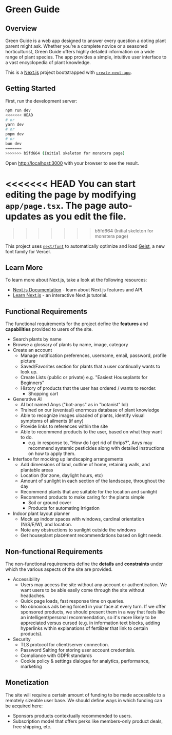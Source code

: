 # Green Guide

## Overview
Green Guide is a web app designed to answer every question a doting plant parent might ask. Whether you’re a complete novice or a seasoned horticulturist, Green Guide offers highly detailed information on a wide range of plant species. The app provides a simple, intuitive user interface to a vast encyclopedia of plant knowledge.

This is a [Next.js](https://nextjs.org) project bootstrapped with [`create-next-app`](https://nextjs.org/docs/app/api-reference/cli/create-next-app).

## Getting Started

First, run the development server:

```bash
npm run dev
<<<<<<< HEAD
# or
yarn dev
# or
pnpm dev
# or
bun dev
=======
>>>>>>> b5fd664 (Initial skeleton for monstera page)
```

Open [http://localhost:3000](http://localhost:3000) with your browser to see the result.

<<<<<<< HEAD
You can start editing the page by modifying `app/page.tsx`. The page auto-updates as you edit the file.
=======
>>>>>>> b5fd664 (Initial skeleton for monstera page)

This project uses [`next/font`](https://nextjs.org/docs/app/building-your-application/optimizing/fonts) to automatically optimize and load [Geist](https://vercel.com/font), a new font family for Vercel.

## Learn More

To learn more about Next.js, take a look at the following resources:

- [Next.js Documentation](https://nextjs.org/docs) - learn about Next.js features and API.
- [Learn Next.js](https://nextjs.org/learn) - an interactive Next.js tutorial.


## Functional Requirements
The functional requirements for the project define the **features** and **capabilities** provided to users of the site.
- Search plants by name
- Browse a glossary of plants by name, image, category
- Create an account
  - Manage notification preferences, username, email, password, profile picture
  - Saved/Favorites section for plants that a user continually wants to look up.
  - Create Lists (public or private) e.g. "Easiest Houseplants for Beginners"
  - History of products that the user has ordered / wants to reorder.
    - Shopping cart
- Generative AI
  - AI bot named Anys ("bot-anys" as in "botanist" lol)
  - Trained on our (eventaul) enormous database of plant knowledge
  - Able to recognize images uloaded of plants, identify visual symptoms of ailments (if any)
  - Provide links to references within the site
  - Able to recommend products to the user, based on what they want to do.
    - e.g. in response to, "How do I get rid of thrips?", Anys may recommend systemic pesticides along with detailed instructions on how to apply them.
- Interface for mocking up landscaping arrangements
  - Add dimensions of land, outline of home, retaining walls, and plantable areas
  - Location (for zone, daylight hours, etc)
  - Amount of sunlight in each section of the landscape, throughout the day
  - Recommend plants that are suitable for the location and sunlight
  - Recommend products to make caring for the plants simple
    - Soil or ground cover
    - Products for automating irrigation
- Indoor plant layout planner
  - Mock up indoor spaces with windows, cardinal orientation (N/S/E/W), and location.
  - Note any obstructions to sunlight outside the windows
  - Get houseplant placement recommendations based on light needs.


## Non-functional Requirements
The non-functional requirements define the **details** and **constraints** under which the various aspects of the site are provided.
- Accessibility
  - Users may access the site without any account or authentication. We want users to be able easily come through the site without headaches.
  - Quick page loads, fast response time on queries.
  - No obnoxious ads being forced in your face at every turn. If we offer sponsored products, we should present them in a way that feels like an intelligent/personal recommendation, so it's more likely to be appreciated versus cursed (e.g. in information text blocks, adding hyperlinks within explanations of fertilizer that link to certain products).
- Security
  - TLS protocol for client/server connection.
  - Password Salting for storing user account credentials.
  - Compliance with GDPR standards
  - Cookie policy & settings dialogue for analytics, performance, marketing

## Monetization
The site will require a certain amount of funding to be made accessible to a remotely sizeable user base. We should define ways in which funding can be acquired here:
  - Sponsors products contextually recommended to users.
  - Subscription model that offers perks like members-only product deals, free shipping, etc.
